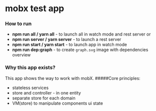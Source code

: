 # mobx test app

### How to run
* **npm run all / yarn all** - to launch all in watch mode and rest server
or
* **npm run server / yarn server** - to launch a rest server
* **npm run start / yarn start** - to launch app in watch mode
* **npm run dep:graph** - to create `graph.svg` image with dependencies overview

### Why this app exists?
This app shows the way to work with mobX. 
#####Core principles:
* stateless services
* store and controller - in one entity
* separate store for each domain
* VM(store) to manipulate components ui state
